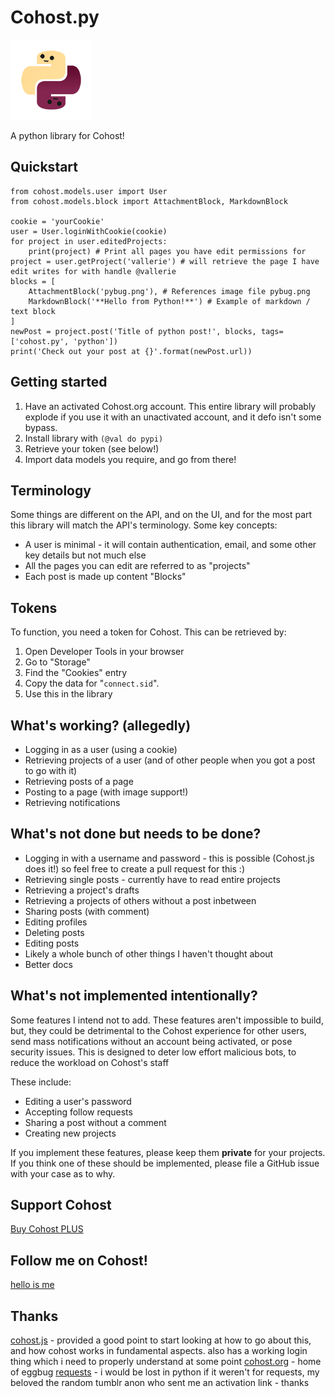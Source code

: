 # Cohost.py

![Edit of Eggbug into the python logo](pybug_small.png)


A python library for Cohost!

## Quickstart
```python3
from cohost.models.user import User
from cohost.models.block import AttachmentBlock, MarkdownBlock

cookie = 'yourCookie'
user = User.loginWithCookie(cookie)
for project in user.editedProjects:
    print(project) # Print all pages you have edit permissions for
project = user.getProject('vallerie') # will retrieve the page I have edit writes for with handle @vallerie
blocks = [
    AttachmentBlock('pybug.png'), # References image file pybug.png
    MarkdownBlock('**Hello from Python!**') # Example of markdown / text block
]
newPost = project.post('Title of python post!', blocks, tags=['cohost.py', 'python'])
print('Check out your post at {}'.format(newPost.url))
```
## Getting started

1. Have an activated Cohost.org account. This entire library will probably explode if you use it with an unactivated account, and it defo isn't some bypass.
2. Install library with `(@val do pypi)`
3. Retrieve your token (see below!)
4. Import data models you require, and go from there!

## Terminology

Some things are different on the API, and on the UI, and for the most part this library will match the API's terminology. Some key concepts:

- A user is minimal - it will contain authentication, email, and some other key details but not much else
- All the pages you can edit are referred to as "projects"
- Each post is made up content "Blocks"


## Tokens

To function, you need a token for Cohost. This can be retrieved by:
1. Open Developer Tools in your browser
2. Go to "Storage"
3. Find the "Cookies" entry
4. Copy the data for "`connect.sid`".
5. Use this in the library

## What's working? (allegedly)

- Logging in as a user (using a cookie)
- Retrieving projects of a user (and of other people when you got a post to go with it)
- Retrieving posts of a page
- Posting to a page (with image support!)
- Retrieving notifications
## What's not done but needs to be done?

- Logging in with a username and password - this is possible (Cohost.js does it!) so feel free to create a pull request for this :)
- Retrieving single posts - currently have to read entire projects
- Retrieving a project's drafts
- Retrieving a projects of others without a post inbetween
- Sharing posts (with comment)
- Editing profiles
- Deleting posts
- Editing posts
- Likely a whole bunch of other things I haven't thought about
- Better docs

## What's not implemented intentionally?

Some features I intend not to add. These features aren't impossible to build, but, they could be detrimental to the Cohost experience for other users, send mass notifications without an account being activated, or pose security issues. This is designed to deter low effort malicious bots, to reduce the workload on Cohost's staff

These include:
- Editing a user's password
- Accepting follow requests
- Sharing a post without a comment
- Creating new projects

If you implement these features, please keep them **private** for your projects.
If you think one of these should be implemented, please file a GitHub issue with your case as to why.

## Support Cohost

[Buy Cohost PLUS](https://cohost.org/rc/user/settings)

## Follow me on Cohost!

[hello is me](https://cohost.org/vallerie)

## Thanks

[cohost.js](https://github.com/mogery/cohost.js/) - provided a good point to start looking at how to go about this, and how cohost works in fundamental aspects. also has a working login thing which i need to properly understand at some point
[cohost.org](https://cohost.org) - home of eggbug
[requests](https://requests.readthedocs.io/en/latest/) - i would be lost in python if it weren't for requests, my beloved
the random tumblr anon who sent me an activation link - thanks